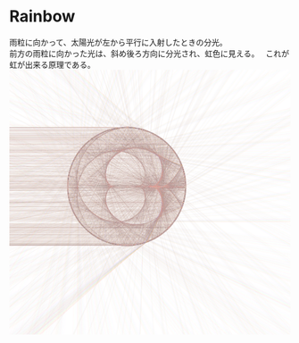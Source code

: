# Rainbow
雨粒に向かって、太陽光が左から平行に入射したときの分光。  
前方の雨粒に向かった光は、斜め後ろ方向に分光され、虹色に見える。  
これが虹が出来る原理である。      
![alt text](toppage.png)
